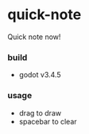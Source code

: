 # quick-note
Quick note now!

### build
- godot v3.4.5

### usage
- drag to draw
- spacebar to clear
